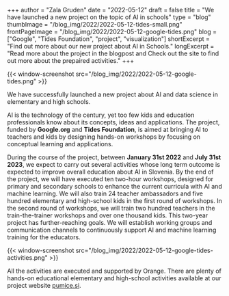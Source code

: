 +++
author = "Zala Gruden"
date = "2022-05-12"
draft = false
title = "We have launched a new project on the topic of AI in schools"
type = "blog"
thumbImage = "/blog_img/2022/2022-05-12-tides-small.png"
frontPageImage = "/blog_img/2022/2022-05-12-google-tides.png"
blog = ["Google", "Tides Foundation", "project", "visualization"]
shortExcerpt = "Find out more about our new project about AI in Schools."
longExcerpt = "Read more about the project in the blogpost and Check out the site to find out more about the prepaired activities."
+++

{{< window-screenshot src="/blog_img/2022/2022-05-12-google-tides.png" >}} 

We have successfully launched a new project about AI and data science in elementary and high schools. 


AI is the technology of the century, yet too few kids and education professionals know about its concepts, ideas and applications. 
The project, funded by **Google.org** and **Tides Foundation**, is aimed at bringing AI to teachers and kids by designing hands-on workshops by focusing on conceptual learning and applications. 

During the course of the project, between **January 31st 2022** and **July 31st 2023**, we expect to carry out several activities whose long term outcome is expected to improve overall education about AI in Slovenia. By the end of the project, we will have executed ten two-hour workshops, designed for primary and secondary schools to enhance the current curricula with AI and machine learning. We will also train 24 teacher ambassadors and five hundred elementary and high-school kids in the first round of workshops. In the second round of workshops, we will train two hundred teachers in the train-the-trainer workshops and over one thousand kids. 
This two-year project has further-reaching goals. We will establish working groups and communication channels to continuously support AI and machine learning training for the educators. 

{{< window-screenshot src="/blog_img/2022/2022-05-12-google-tides-activities.png" >}} 

All the activities are executed and supported by Orange. There are plenty of hands-on educational elementary and high-school activities available at our project website [pumice.si](http://pumice.si/). 



